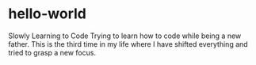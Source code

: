 # hello-world
Slowly Learning to Code
Trying to learn how to code while being a new father.
This is the third time in my life where I have shifted everything and tried to grasp a new focus.

